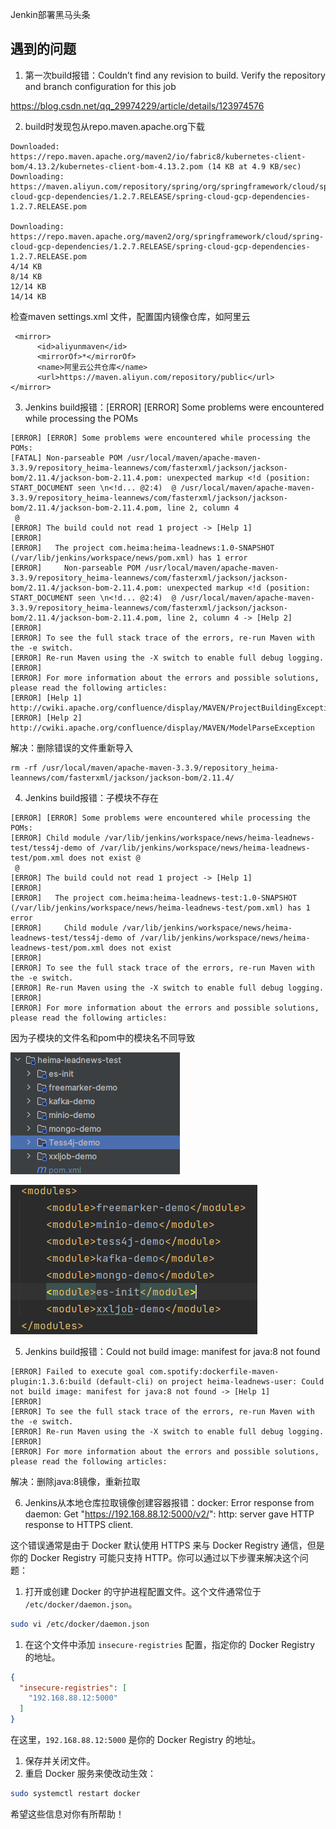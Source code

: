 Jenkin部署黑马头条

## 遇到的问题

1. 第一次build报错：Couldn’t find any revision to build. Verify the repository and branch configuration for this job

https://blog.csdn.net/qq_29974229/article/details/123974576

2. build时发现包从repo.maven.apache.org下载

```
Downloaded: https://repo.maven.apache.org/maven2/io/fabric8/kubernetes-client-bom/4.13.2/kubernetes-client-bom-4.13.2.pom (14 KB at 4.9 KB/sec)
Downloading: https://maven.aliyun.com/repository/spring/org/springframework/cloud/spring-cloud-gcp-dependencies/1.2.7.RELEASE/spring-cloud-gcp-dependencies-1.2.7.RELEASE.pom
           
Downloading: https://repo.maven.apache.org/maven2/org/springframework/cloud/spring-cloud-gcp-dependencies/1.2.7.RELEASE/spring-cloud-gcp-dependencies-1.2.7.RELEASE.pom
4/14 KB    
8/14 KB   
12/14 KB   
14/14 KB   
```

检查maven settings.xml 文件，配置国内镜像仓库，如阿里云

~~~
 <mirror>
      <id>aliyunmaven</id>
      <mirrorOf>*</mirrorOf>
      <name>阿里云公共仓库</name>
      <url>https://maven.aliyun.com/repository/public</url>
</mirror>
~~~

3. Jenkins build报错：[ERROR] [ERROR] Some problems were encountered while processing the POMs

~~~
[ERROR] [ERROR] Some problems were encountered while processing the POMs:
[FATAL] Non-parseable POM /usr/local/maven/apache-maven-3.3.9/repository_heima-leannews/com/fasterxml/jackson/jackson-bom/2.11.4/jackson-bom-2.11.4.pom: unexpected markup <!d (position: START_DOCUMENT seen \n<!d... @2:4)  @ /usr/local/maven/apache-maven-3.3.9/repository_heima-leannews/com/fasterxml/jackson/jackson-bom/2.11.4/jackson-bom-2.11.4.pom, line 2, column 4
 @ 
[ERROR] The build could not read 1 project -> [Help 1]
[ERROR]   
[ERROR]   The project com.heima:heima-leadnews:1.0-SNAPSHOT (/var/lib/jenkins/workspace/news/pom.xml) has 1 error
[ERROR]     Non-parseable POM /usr/local/maven/apache-maven-3.3.9/repository_heima-leannews/com/fasterxml/jackson/jackson-bom/2.11.4/jackson-bom-2.11.4.pom: unexpected markup <!d (position: START_DOCUMENT seen \n<!d... @2:4)  @ /usr/local/maven/apache-maven-3.3.9/repository_heima-leannews/com/fasterxml/jackson/jackson-bom/2.11.4/jackson-bom-2.11.4.pom, line 2, column 4 -> [Help 2]
[ERROR] 
[ERROR] To see the full stack trace of the errors, re-run Maven with the -e switch.
[ERROR] Re-run Maven using the -X switch to enable full debug logging.
[ERROR] 
[ERROR] For more information about the errors and possible solutions, please read the following articles:
[ERROR] [Help 1] http://cwiki.apache.org/confluence/display/MAVEN/ProjectBuildingException
[ERROR] [Help 2] http://cwiki.apache.org/confluence/display/MAVEN/ModelParseException
~~~

解决：删除错误的文件重新导入

~~~
rm -rf /usr/local/maven/apache-maven-3.3.9/repository_heima-leannews/com/fasterxml/jackson/jackson-bom/2.11.4/
~~~

4. Jenkins build报错：子模块不存在

~~~
[ERROR] [ERROR] Some problems were encountered while processing the POMs:
[ERROR] Child module /var/lib/jenkins/workspace/news/heima-leadnews-test/tess4j-demo of /var/lib/jenkins/workspace/news/heima-leadnews-test/pom.xml does not exist @ 
 @ 
[ERROR] The build could not read 1 project -> [Help 1]
[ERROR]   
[ERROR]   The project com.heima:heima-leadnews-test:1.0-SNAPSHOT (/var/lib/jenkins/workspace/news/heima-leadnews-test/pom.xml) has 1 error
[ERROR]     Child module /var/lib/jenkins/workspace/news/heima-leadnews-test/tess4j-demo of /var/lib/jenkins/workspace/news/heima-leadnews-test/pom.xml does not exist
[ERROR] 
[ERROR] To see the full stack trace of the errors, re-run Maven with the -e switch.
[ERROR] Re-run Maven using the -X switch to enable full debug logging.
[ERROR] 
[ERROR] For more information about the errors and possible solutions, please read the following articles:
~~~

因为子模块的文件名和pom中的模块名不同导致

![image-20231118220202475](./jenkins%E9%83%A8%E7%BD%B2.assets/image-20231118220202475.png)

![image-20231118220707192](./jenkins%E9%83%A8%E7%BD%B2.assets/image-20231118220707192.png)

5. Jenkins build报错：Could not build image: manifest for java:8 not found

```
[ERROR] Failed to execute goal com.spotify:dockerfile-maven-plugin:1.3.6:build (default-cli) on project heima-leadnews-user: Could not build image: manifest for java:8 not found -> [Help 1]
[ERROR] 
[ERROR] To see the full stack trace of the errors, re-run Maven with the -e switch.
[ERROR] Re-run Maven using the -X switch to enable full debug logging.
[ERROR] 
[ERROR] For more information about the errors and possible solutions, please read the following articles:
```

解决：删除java:8镜像，重新拉取

6. Jenkins从本地仓库拉取镜像创建容器报错：docker: Error response from daemon: Get "https://192.168.88.12:5000/v2/": http:
   server gave HTTP response to HTTPS client.

这个错误通常是由于 Docker 默认使用 HTTPS 来与 Docker Registry 通信，但是你的 Docker Registry 可能只支持
HTTP。你可以通过以下步骤来解决这个问题：

1. 打开或创建 Docker 的守护进程配置文件。这个文件通常位于 `/etc/docker/daemon.json`。

```bash
sudo vi /etc/docker/daemon.json
```

1. 在这个文件中添加 `insecure-registries` 配置，指定你的 Docker Registry 的地址。

```json
{
  "insecure-registries": [
    "192.168.88.12:5000"
  ]
}
```

在这里，`192.168.88.12:5000` 是你的 Docker Registry 的地址。

1. 保存并关闭文件。
2. 重启 Docker 服务来使改动生效：

```bash
sudo systemctl restart docker
```

希望这些信息对你有所帮助！



